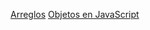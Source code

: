 [Arreglos](https://curriculum.laboratoria.la/es/topics/javascript/04-arrays)
[Objetos en JavaScript](https://curriculum.laboratoria.la/es/topics/javascript/05-objects/01-objects)
